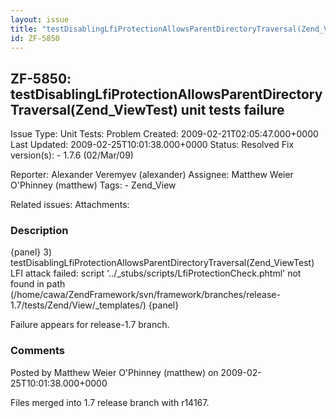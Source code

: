 ```yaml
---
layout: issue
title: "testDisablingLfiProtectionAllowsParentDirectoryTraversal(Zend_ViewTest) unit tests failure"
id: ZF-5850
---
```


ZF-5850: testDisablingLfiProtectionAllowsParentDirectoryTraversal(Zend\_ViewTest) unit tests failure
----------------------------------------------------------------------------------------------------

 Issue Type: Unit Tests: Problem Created: 2009-02-21T02:05:47.000+0000 Last Updated: 2009-02-25T10:01:38.000+0000 Status: Resolved Fix version(s): - 1.7.6 (02/Mar/09)
 
 Reporter:  Alexander Veremyev (alexander)  Assignee:  Matthew Weier O'Phinney (matthew)  Tags: - Zend\_View
 
 Related issues: 
 Attachments: 
### Description

{panel} 3) testDisablingLfiProtectionAllowsParentDirectoryTraversal(Zend\_ViewTest) LFI attack failed: script '../\_stubs/scripts/LfiProtectionCheck.phtml' not found in path (/home/cawa/ZendFramework/svn/framework/branches/release-1.7/tests/Zend/View/\_templates/) {panel}

Failure appears for release-1.7 branch.

 

 

### Comments

Posted by Matthew Weier O'Phinney (matthew) on 2009-02-25T10:01:38.000+0000

Files merged into 1.7 release branch with r14167.

 

 